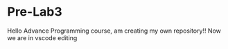 # Pre-Lab3
Hello Advance Programming course, am creating my own repository!!
Now we are in vscode editing
